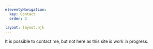```yaml
---
eleventyNavigation:
  key: Contact
  order: 3
  
layout: layout.njk
---
```


It is possible to contact me, but not here as this site is work in progress.
